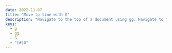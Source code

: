 ```yaml
---
date: 2022-11-07
title: "Move to line with G"
description: "Navigate to the top of a document using gg. Navigate to the bottom of the document using G. Navigate to a specific line by typing a line number followed by G"
keys:
  - g
  - gg
  - G
  - "[#]G"
---
```

